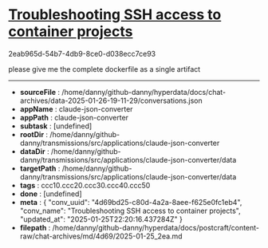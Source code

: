 # [Troubleshooting SSH access to container projects](https://claude.ai/chat/4d69bd25-c80d-4a2a-8aee-f625e0fc1eb4)

2eab965d-54b7-4db9-8ce0-d038ecc7ce93

please give me the complete dockerfile as a single artifact

---

* **sourceFile** : /home/danny/github-danny/hyperdata/docs/chat-archives/data-2025-01-26-19-11-29/conversations.json
* **appName** : claude-json-converter
* **appPath** : claude-json-converter
* **subtask** : [undefined]
* **rootDir** : /home/danny/github-danny/transmissions/src/applications/claude-json-converter
* **dataDir** : /home/danny/github-danny/transmissions/src/applications/claude-json-converter/data
* **targetPath** : /home/danny/github-danny/transmissions/src/applications/claude-json-converter/data
* **tags** : ccc10.ccc20.ccc30.ccc40.ccc50
* **done** : [undefined]
* **meta** : {
  "conv_uuid": "4d69bd25-c80d-4a2a-8aee-f625e0fc1eb4",
  "conv_name": "Troubleshooting SSH access to container projects",
  "updated_at": "2025-01-25T22:20:16.437284Z"
}
* **filepath** : /home/danny/github-danny/hyperdata/docs/postcraft/content-raw/chat-archives/md/4d69/2025-01-25_2ea.md